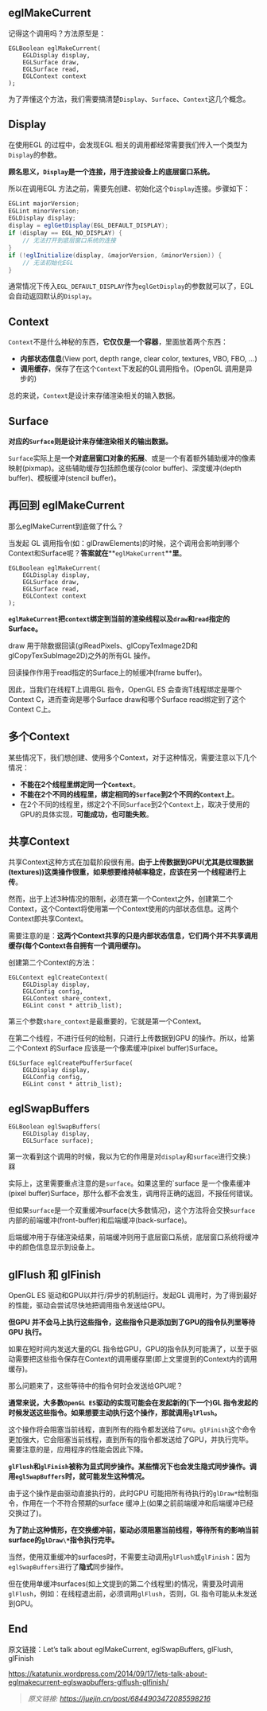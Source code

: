 

## eglMakeCurrent

记得这个调用吗？方法原型是：

```
EGLBoolean eglMakeCurrent(
    EGLDisplay display,
    EGLSurface draw,
    EGLSurface read,
    EGLContext context
);
```

为了弄懂这个方法，我们需要搞清楚`Display`、`Surface`、`Context`这几个概念。



## Display

在使用EGL 的过程中，会发现EGL 相关的调用都经常需要我们传入一个类型为`Display`的参数。

**顾名思义，`Display`是一个连接，用于连接设备上的底层窗口系统。**

所以在调用EGL 方法之前，需要先创建、初始化这个`Display`连接。步骤如下：

```java
EGLint majorVersion;
EGLint minorVersion;
EGLDisplay display;
display = eglGetDisplay(EGL_DEFAULT_DISPLAY);
if (display == EGL_NO_DISPLAY) {
    // 无法打开到底层窗口系统的连接
}
if (!eglInitialize(display, &majorVersion, &minorVersion)) {
    // 无法初始化EGL
}
```

通常情况下传入`EGL_DEFAULT_DISPLAY`作为`eglGetDisplay`的参数就可以了，EGL 会自动返回默认的`Display`。



## Context

`Context`不是什么神秘的东西，**它仅仅是一个容器**，里面放着两个东西：

- **内部状态信息**(View port, depth range, clear color, textures, VBO, FBO, ...)
- **调用缓存**，保存了在这个`Context`下发起的GL调用指令。(OpenGL 调用是异步的)

总的来说，`Context`是设计来存储渲染相关的输入数据。



## Surface

**对应的`Surface`则是设计来存储渲染相关的输出数据。**

`Surface`实际上是**一个对底层窗口对象的拓展**、或是一个有着额外辅助缓冲的像素映射(pixmap)。这些辅助缓存包括颜色缓存(color buffer)、深度缓冲(depth buffer)、模板缓冲(stencil buffer)。



## 再回到 eglMakeCurrent

那么eglMakeCurrent到底做了什么？

当发起 GL 调用指令(如：glDrawElements)的时候，这个调用会影响到哪个Context和Surface呢？**答案就在****`eglMakeCurrent`****里**。

```
EGLBoolean eglMakeCurrent(
    EGLDisplay display,
    EGLSurface draw,
    EGLSurface read,
    EGLContext context
);
```

**`eglMakeCurrent`把`context`绑定到当前的渲染线程以及`draw`和`read`指定的Surface。**

draw 用于除数据回读(glReadPixels、glCopyTexImage2D和glCopyTexSubImage2D)之外的所有GL 操作。

回读操作作用于read指定的Surface上的帧缓冲(frame buffer)。

因此，当我们在线程T上调用GL 指令，OpenGL ES 会查询T线程绑定是哪个Context C，进而查询是哪个Surface draw和哪个Surface read绑定到了这个Context C上。



## 多个Context

某些情况下，我们想创建、使用多个Context，对于这种情况，需要注意以下几个情况：

- **不能在2个线程里绑定同一个`Context`**。
- **不能在2个不同的线程里，绑定相同的`Surface`到2个不同的`Context`上**。
- 在2个不同的线程里，绑定2个不同`Surface`到2个`Context`上，取决于使用的GPU的具体实现，**可能成功，也可能失败**。



## 共享Context

共享Context这种方式在加载阶段很有用。**由于上传数据到GPU(尤其是纹理数据(textures))这类操作很重，如果想要维持帧率稳定，应该在另一个线程进行上传**。

然而，出于上述3种情况的限制，必须在第一个Context之外，创建第二个Context，这个Context将使用第一个Context使用的内部状态信息。这两个Context即共享Context。

需要注意的是：**这两个Context共享的只是内部状态信息，它们两个并不共享调用缓存(每个Context各自拥有一个调用缓存)。**

创建第二个Context的方法：

```
EGLContext eglCreateContext(
    EGLDisplay display,
    EGLConfig config,
    EGLContext share_context,
    EGLint const * attrib_list);
```

第三个参数`share_context`是最重要的，它就是第一个Context。

在第二个线程，不进行任何的绘制，只进行上传数据到GPU 的操作。所以，给第二个Context 的Surface 应该是一个像素缓冲(pixel buffer)Surface。

```
EGLSurface eglCreatePbufferSurface(
    EGLDisplay display,
    EGLConfig config,
    EGLint const * attrib_list);
```



## eglSwapBuffers

```
EGLBoolean eglSwapBuffers(
    EGLDisplay display,
    EGLSurface surface);
```

第一次看到这个调用的时候，我以为它的作用是对`display`和`surface`进行交换:) 槑

实际上，这里需要重点注意的是`surface`。如果这里的`surface
是一个像素缓冲(pixel buffer)Surface，那什么都不会发生，调用将正确的返回，不报任何错误。

但如果`surface`是一个双重缓冲surface(大多数情况)，这个方法将会交换`surface`内部的前端缓冲(front-buffer)和后端缓冲(back-surface)。

后端缓冲用于存储渲染结果，前端缓冲则用于底层窗口系统，底层窗口系统将缓冲中的颜色信息显示到设备上。



## glFlush 和 glFinish

OpenGL ES 驱动和GPU以并行/异步的机制运行。发起GL 调用时，为了得到最好的性能，驱动会尝试尽快地把调用指令发送给GPU。

**但GPU 并不会马上执行这些指令，这些指令只是添加到了GPU的指令队列里等待GPU 执行。**

如果在短时间内发送大量的GL 指令给GPU，GPU的指令队列可能满了，以至于驱动需要把这些指令保存在Context的调用缓存里(即上文里提到的Context内的调用缓存)。

那么问题来了，这些等待中的指令何时会发送给GPU呢？

**通常来说，大多数`OpenGL ES`驱动的实现可能会在发起新的(下一个)GL 指令发起的时候发送这些指令。如果想要主动执行这个操作，那就调用`glFlush`。**

这个操作将会阻塞当前线程，直到所有的指令都发送给了`GPU`。`glFinish`这个命令更加强大，它会阻塞当前线程，直到所有的指令都发送给了GPU，并执行完毕。需要注意的是，应用程序的性能会因此下降。

**`glFlush`和`glFinish`被称为显式同步操作。某些情况下也会发生隐式同步操作。调用`eglSwapBuffers`时，就可能发生这种情况。**

由于这个操作是由驱动直接执行的，此时GPU 可能把所有待执行的`glDraw*`绘制指令，作用在一个不符合预期的surface 缓冲上(如果之前前端缓冲和后端缓冲已经交换过了)。

**为了防止这种情形，在交换缓冲前，驱动必须阻塞当前线程，等待所有的影响当前surface的`glDraw\*`指令执行完毕。**

当然，使用双重缓冲的surfaces时，不需要主动调用`glFlush`或`glFinish`：因为`eglSwapBuffers`进行了**隐式**同步操作。

但在使用单缓冲surfaces(如上文提到的第二个线程里)的情况，需要及时调用`glFlush`，例如：在线程退出前，必须调用`glFlush`，否则，GL 指令可能从未发送到GPU。



## End

原文链接：Let’s talk about eglMakeCurrent, eglSwapBuffers, glFlush, glFinish

https://katatunix.wordpress.com/2014/09/17/lets-talk-about-eglmakecurrent-eglswapbuffers-glflush-glfinish/



> *原文链接: https://juejin.cn/post/6844903472085598216*